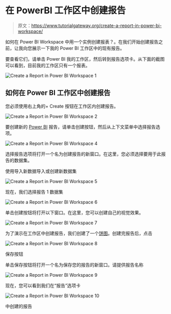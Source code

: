 # 在 PowerBI 工作区中创建报告

> 原文：<https://www.tutorialgateway.org/create-a-report-in-power-bi-workspace/>

如何在 Power BI Workspace 中用一个实例创建报表？。在我们开始创建报告之前，让我向您展示一下我的 Power BI 工作区中的现有报告。

要查看它们，请单击 Power BI 我的工作区，然后转到报告选项卡。从下面的截图可以看到，目前我的工作区只有一个报表。

![Create a Report in Power BI Workspace 1](img/312f8fe8a6d702717f8698330875c79b.png)

## 如何在 Power BI 工作区中创建报告

您必须使用右上角的+ Create 按钮在工作区内创建报告。

![Create a Report in Power BI Workspace 2](img/8503a3b2698f43495608b75a98f2cffe.png)

要创建新的 [Power BI](https://www.tutorialgateway.org/power-bi-tutorial/) 报告，请单击创建按钮，然后从上下文菜单中选择报告选项。

![Create a Report in Power BI Workspace 4](img/eef21b6ff6fb674afbc9995764c2a0f3.png)

选择报告选项将打开一个名为创建报告的新窗口。在这里，您必须选择要用于此报告的数据集。

使用导入新数据导入或创建新数据集

![Create a Report in Power BI Workspace 5](img/32c138147fcdf3e3f9def6f684c2ab8e.png)

现在，我们选择报告 1 数据集

![Create a Report in Power BI Workspace 6](img/b7ae8f019f1f3b687fb10d1f07027552.png)

单击创建按钮将打开以下窗口。在这里，您可以创建自己的视觉效果。

![Create a Report in Power BI Workspace 7](img/77fc8fe48579f8c642c023eff4290020.png)

为了演示在工作区中创建报告，我们创建了一个[饼图](https://www.tutorialgateway.org/pie-chart-in-power-bi/)。创建完报告后，点击

![Create a Report in Power BI Workspace 8](img/7072ff8ba707ef46bbf6a3bf90d05367.png)

保存按钮

单击保存按钮将打开一个名为保存您的报告的新窗口。请提供报告名称

![Create a Report in Power BI Workspace 9](img/0a8cd0e4cd5ec2aeecf935338302e254.png)

现在，您可以看到我们在“报告”选项卡

![Create a Report in Power BI Workspace 10](img/93327799a3018d5f1138774f9e555d42.png)

中创建的报告